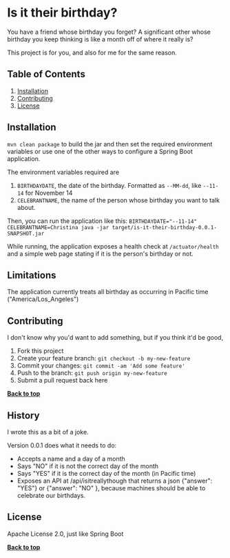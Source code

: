 # Is it their birthday?

You have a friend whose birthday you forget? A significant other whose birthday you keep thinking is like a month off of where it really is?

This project is for you, and also for me for the same reason.

## Table of Contents

1. [Installation](#installation)
2. [Contributing](#contributing)
3. [License](#license)

## Installation

`mvn clean package` to build the jar and then set the required environment variables or use one of the other ways to configure a Spring Boot application.

The environment variables required are

1. `BIRTHDAYDATE`, the date of the birthday. Formatted as `--MM-dd`, like `--11-14` for November 14
2. `CELEBRANTNAME`, the name of the person whose birthday you want to talk about.

Then, you can run the application like this: `BIRTHDAYDATE="--11-14" CELEBRANTNAME=Christina java -jar target/is-it-their-birthday-0.0.1-SNAPSHOT.jar`

While running, the application exposes a health check at `/actuator/health` and a simple web page stating if it is the person's birthday or not.

## Limitations

The application currently treats all birthday as occurring in Pacific time ("America/Los_Angeles")

## Contributing

I don't know why you'd want to add something, but if you think it'd be good,

1. Fork this project
2. Create your feature branch: `git checkout -b my-new-feature`
3. Commit your changes: `git commit -am 'Add some feature'`
4. Push to the branch: `git push origin my-new-feature`
5. Submit a pull request back here

**[Back to top](#table-of-contents)**

## History

I wrote this as a bit of a joke.

Version 0.0.1 does what it needs to do:

* Accepts a name and a day of a month
* Says "NO" if it is not the correct day of the month
* Says "YES" if it is the correct day of the month (in Pacific time)
* Exposes an API at /api/isitreallythough that returns a json {"answer": "YES"} or {"answer": "NO" }, because machines should be able to celebrate our birthdays.

## License

Apache License 2.0, just like Spring Boot

**[Back to top](#table-of-contents)**
